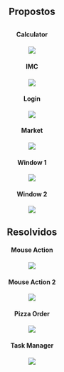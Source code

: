 <section align=center>
  <h2>Propostos<h2>
    <h4>Calculator<h4>
      <img src="Prints/Calculator.png">
    <h4>IMC<h4>
      <img src="Prints/IMC.png">
    <h4>Login</h4>
      <img src="Prints/Login.png">
    <h4>Market</h4>
      <img src="Prints/Market.png">
    <h4>Window 1</h4>
      <img src="Prints/Window1Colors.png">
    <h4>Window 2</h4>
      <img src="Prints/Window2ChoiceColors.png">
</section>

<section align=center>
  <h2>Resolvidos</h2>
    <h4>Mouse Action</h4>
      <img src="Prints/MouseAction.png">
    <h4>Mouse Action 2</h4>
      <img src="Prints/MouseAction2.png">
    <h4>Pizza Order</h4>
      <img src="Prints/PizzaOrder.png">
    <h4>Task Manager</h4>
      <img src="Prints/TaskManager.png">
</section>
